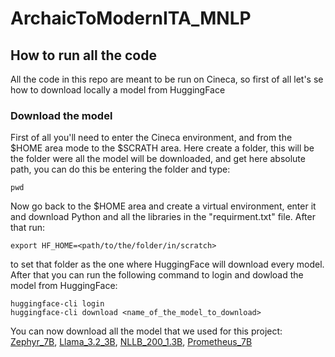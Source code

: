 # ArchaicToModernITA_MNLP

## How to run all the code
All the code in this repo are meant to be run on Cineca, so first of all let's se how to download locally a model from HuggingFace

### Download the model
First of all you'll need to enter the Cineca environment, and from the $HOME area mode to the $SCRATH area. Here create a folder, this will be the folder were all the model will be downloaded, and get here absolute path, you can do this be entering the folder and type:
```
pwd
```
Now go back to the $HOME area and create a virtual environment, enter it and download Python and all the libraries in the "requirment.txt" file. After that run:
```
export HF_HOME=<path/to/the/folder/in/scratch>
```
to set that folder as the one where HuggingFace will download every model. After that you can run the following command to login and dowload the model from HuggingFace:
```
huggingface-cli login
huggingface-cli download <name_of_the_model_to_download>
```
You can now download all the model that we used for this project: [Zephyr_7B](https://huggingface.co/HuggingFaceH4/zephyr-7b-beta), [Llama_3.2_3B](https://huggingface.co/meta-llama/Llama-3.2-3B-Instruct), [NLLB_200_1.3B](https://huggingface.co/facebook/nllb-200-distilled-1.3B), [Prometheus_7B](https://huggingface.co/Unbabel/M-Prometheus-7B)
